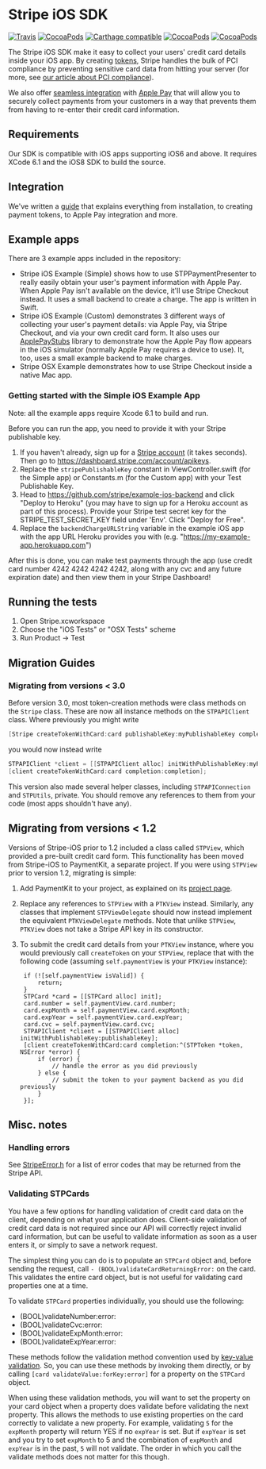 # Stripe iOS SDK

[![Travis](https://img.shields.io/travis/stripe/stripe-ios.svg?style=flat)](https://travis-ci.org/stripe/stripe-ios)
[![CocoaPods](https://img.shields.io/cocoapods/v/Stripe.svg?style=flat)](http://cocoapods.org/?q=author%3Astripe%20name%3Astripe)
[![Carthage compatible](https://img.shields.io/badge/Carthage-compatible-4BC51D.svg?style=flat)](https://github.com/Carthage/Carthage)
[![CocoaPods](https://img.shields.io/cocoapods/l/Stripe.svg?style=flat)](https://github.com/stripe/stripe-ios/blob/master/LICENSE)
[![CocoaPods](https://img.shields.io/cocoapods/p/Stripe.svg?style=flat)](https://github.com/stripe/stripe-ios#)

The Stripe iOS SDK make it easy to collect your users' credit card details inside your iOS app. By creating [tokens](https://stripe.com/docs/api#tokens), Stripe handles the bulk of PCI compliance by preventing sensitive card data from hitting your server (for more, see [our article about PCI compliance](https://support.stripe.com/questions/do-i-need-to-be-pci-compliant-what-do-i-have-to-do)).

We also offer [seamless integration](https://stripe.com/applepay) with [Apple Pay](https://apple.com/apple-pay) that will allow you to securely collect payments from your customers in a way that prevents them from having to re-enter their credit card information.

## Requirements
Our SDK is compatible with iOS apps supporting iOS6 and above. It requires XCode 6.1 and the iOS8 SDK to build the source.

## Integration

We've written a [guide](https://stripe.com/docs/mobile/ios) that explains everything from installation, to creating payment tokens, to Apple Pay integration and more.

## Example apps

There are 3 example apps included in the repository:
- Stripe iOS Example (Simple) shows how to use STPPaymentPresenter to really easily obtain your user's payment information with Apple Pay. When Apple Pay isn't available on the device, it'll use Stripe Checkout instead. It uses a small backend to create a charge. The app is written in Swift.
- Stripe iOS Example (Custom) demonstrates 3 different ways of collecting your user's payment details: via Apple Pay, via Stripe Checkout, and via your own credit card form. It also uses our [ApplePayStubs](https://github.com/stripe/ApplePayStubs) library to demonstrate how the Apple Pay flow appears in the iOS simulator (normally Apple Pay requires a device to use). It, too, uses a small example backend to make charges.
- Stripe OSX Example demonstrates how to use Stripe Checkout inside a native Mac app.

### Getting started with the Simple iOS Example App

Note: all the example apps require Xcode 6.1 to build and run.

Before you can run the app, you need to provide it with your Stripe publishable key.

1. If you haven't already, sign up for a [Stripe account](https://dashboard.stripe.com/register) (it takes seconds). Then go to https://dashboard.stripe.com/account/apikeys.
2. Replace the `stripePublishableKey` constant in ViewController.swift (for the Simple app) or Constants.m (for the Custom app) with your Test Publishable Key.
3. Head to https://github.com/stripe/example-ios-backend and click "Deploy to Heroku" (you may have to sign up for a Heroku account as part of this process). Provide your Stripe test secret key for the STRIPE_TEST_SECRET_KEY field under 'Env'. Click "Deploy for Free".
4. Replace the `backendChargeURLString` variable in the example iOS app with the app URL Heroku provides you with (e.g. "https://my-example-app.herokuapp.com")

After this is done, you can make test payments through the app (use credit card number 4242 4242 4242 4242, along with any cvc and any future expiration date) and then view them in your Stripe Dashboard!

## Running the tests

1. Open Stripe.xcworkspace
1. Choose the "iOS Tests" or "OSX Tests" scheme
1. Run Product -> Test

## Migration Guides

### Migrating from versions < 3.0

Before version 3.0, most token-creation methods were class methods on the `Stripe` class. These are now all instance methods on the `STPAPIClient` class. Where previously you might write
```objective-c
[Stripe createTokenWithCard:card publishableKey:myPublishableKey completion:completion];
```
you would now instead write
```objective-c
STPAPIClient *client = [[STPAPIClient alloc] initWithPublishableKey:myPublishableKey];
[client createTokenWithCard:card completion:completion];
```
This version also made several helper classes, including `STPAPIConnection` and `STPUtils`, private. You should remove any references to them from your code (most apps shouldn't have any).

## Migrating from versions < 1.2

Versions of Stripe-iOS prior to 1.2 included a class called `STPView`, which provided a pre-built credit card form. This functionality has been moved from Stripe-iOS to PaymentKit, a separate project. If you were using `STPView` prior to version 1.2, migrating is simple:

1. Add PaymentKit to your project, as explained on its [project page](https://github.com/stripe/PaymentKit).
2. Replace any references to `STPView` with a `PTKView` instead. Similarly, any classes that implement `STPViewDelegate` should now instead implement the equivalent `PTKViewDelegate` methods. Note that unlike `STPView`, `PTKView` does not take a Stripe API key in its constructor.
3. To submit the credit card details from your `PTKView` instance, where you would previously call `createToken` on your `STPView`, replace that with the following code (assuming `self.paymentView` is your `PTKView` instance):

        if (![self.paymentView isValid]) {
            return;
        }
        STPCard *card = [[STPCard alloc] init];
        card.number = self.paymentView.card.number;
        card.expMonth = self.paymentView.card.expMonth;
        card.expYear = self.paymentView.card.expYear;
        card.cvc = self.paymentView.card.cvc;
        STPAPIClient *client = [[STPAPIClient alloc] initWithPublishableKey:publishableKey];
        [client createTokenWithCard:card completion:^(STPToken *token, NSError *error) {
            if (error) {
                // handle the error as you did previously
            } else {
                // submit the token to your payment backend as you did previously
            }
        }];

## Misc. notes

### Handling errors

See [StripeError.h](https://github.com/stripe/stripe-ios/blob/master/Stripe/StripeError.h) for a list of error codes that may be returned from the Stripe API.

### Validating STPCards

You have a few options for handling validation of credit card data on the client, depending on what your application does.  Client-side validation of credit card data is not required since our API will correctly reject invalid card information, but can be useful to validate information as soon as a user enters it, or simply to save a network request.

The simplest thing you can do is to populate an `STPCard` object and, before sending the request, call `- (BOOL)validateCardReturningError:` on the card.  This validates the entire card object, but is not useful for validating card properties one at a time.

To validate `STPCard` properties individually, you should use the following:

 - (BOOL)validateNumber:error:
 - (BOOL)validateCvc:error:
 - (BOOL)validateExpMonth:error:
 - (BOOL)validateExpYear:error:

These methods follow the validation method convention used by [key-value validation](http://developer.apple.com/library/mac/#documentation/cocoa/conceptual/KeyValueCoding/Articles/Validation.html).  So, you can use these methods by invoking them directly, or by calling `[card validateValue:forKey:error]` for a property on the `STPCard` object.

When using these validation methods, you will want to set the property on your card object when a property does validate before validating the next property.  This allows the methods to use existing properties on the card correctly to validate a new property.  For example, validating `5` for the `expMonth` property will return YES if no `expYear` is set.  But if `expYear` is set and you try to set `expMonth` to 5 and the combination of `expMonth` and `expYear` is in the past, `5` will not validate.  The order in which you call the validate methods does not matter for this though.


